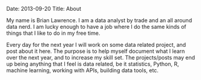 Date: 2013-09-20
Title: About

My name is Brian Lawrence. I am a data analyst by trade and an all around data nerd. I am lucky enough to have a job where I do the same kinds of things that I like to do in my free time.

Every day for the next year I will work on some data related project, and post about it here. The purpose is to help myself document what I learn over the next year, and to increase my skill set. The projects/posts may end up being anything that I feel is data related, be it statistics, Python, R, machine learning, working with APIs, building data tools, etc.  

